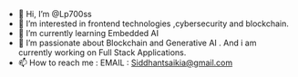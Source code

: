 - 👋 Hi, I’m @Lp700ss
- 👀 I’m interested in frontend technologies ,cybersecurity and blockchain.
- 🌱 I’m currently learning Embedded AI
- 💞️ I’m passionate about Blockchain and Generative AI . And i am currently working on Full Stack Applications.
- 📫 How to reach me : EMAIL : Siddhantsaikia@gmail.com

<!---
Lp700ss/Lp700ss is a ✨ special ✨ repository because its `README.md` (this file) appears on your GitHub profile.
You can click the Preview link to take a look at your changes.
--->
